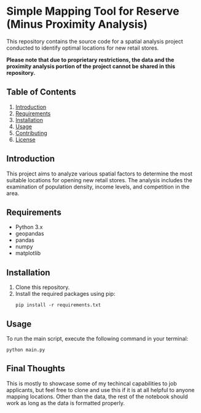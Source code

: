 # Simple Mapping Tool for Reserve (Minus Proximity Analysis)

This repository contains the source code for a spatial analysis project conducted to identify optimal locations for new retail stores.

**Please note that due to proprietary restrictions, the data and the proximity analysis portion of the project cannot be shared in this repository.**

## Table of Contents

1. [Introduction](#introduction)
2. [Requirements](#requirements)
3. [Installation](#installation)
4. [Usage](#usage)
5. [Contributing](#contributing)
6. [License](#license)

## Introduction

This project aims to analyze various spatial factors to determine the most suitable locations for opening new retail stores. The analysis includes the examination of population density, income levels, and competition in the area.

## Requirements

* Python 3.x
* geopandas
* pandas
* numpy
* matplotlib

## Installation

1. Clone this repository.
2. Install the required packages using pip:
   ```
   pip install -r requirements.txt
   ```

## Usage

To run the main script, execute the following command in your terminal:

```
python main.py
```

## Final Thoughts
This is mostly to showcase some of my techincal capabilities to job applicants, but feel free to clone and use this if it is at all helpful to anyone mapping locations. Other than the data, the rest of the notebook should work as long as the data is formatted properly.
